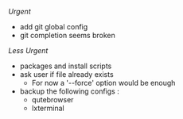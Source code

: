_Urgent_
- add git global config
- git completion seems broken


_Less Urgent_
- packages and install scripts
- ask user if file already exists
    - For now a '--force' option would be enough
- backup the following configs :
    - qutebrowser
    - lxterminal
